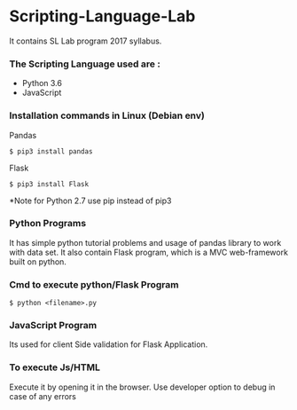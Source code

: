 # Scripting-Language-Lab
It contains SL Lab program 2017 syllabus.
### The Scripting Language used are :
 - Python 3.6
 - JavaScript
 ### Installation commands in Linux (Debian env)
 Pandas
 

    $ pip3 install pandas 

 Flask 
 

    $ pip3 install Flask
   
*Note for Python 2.7 use pip instead of pip3
 ### Python Programs
 It has simple python tutorial problems and usage of pandas library to work with data set. It also contain Flask program, which is a MVC web-framework built on python.
### Cmd to execute python/Flask Program

    $ python <filename>.py
### JavaScript Program
Its used for client Side validation for Flask Application.
### To execute Js/HTML 
Execute it by opening it in the browser.
Use developer option to debug in case of any errors
